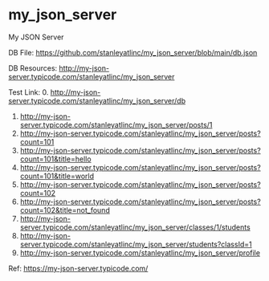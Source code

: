 # my_json_server
My JSON Server

DB File: https://github.com/stanleyatlinc/my_json_server/blob/main/db.json

DB Resources: http://my-json-server.typicode.com/stanleyatlinc/my_json_server

Test Link:
0. http://my-json-server.typicode.com/stanleyatlinc/my_json_server/db
1. http://my-json-server.typicode.com/stanleyatlinc/my_json_server/posts/1
2. http://my-json-server.typicode.com/stanleyatlinc/my_json_server/posts?count=101
3. http://my-json-server.typicode.com/stanleyatlinc/my_json_server/posts?count=101&title=hello
4. http://my-json-server.typicode.com/stanleyatlinc/my_json_server/posts?count=101&title=world
5. http://my-json-server.typicode.com/stanleyatlinc/my_json_server/posts?count=102
6. http://my-json-server.typicode.com/stanleyatlinc/my_json_server/posts?count=102&title=not_found
7. http://my-json-server.typicode.com/stanleyatlinc/my_json_server/classes/1/students
8. http://my-json-server.typicode.com/stanleyatlinc/my_json_server/students?classId=1
9. http://my-json-server.typicode.com/stanleyatlinc/my_json_server/profile

Ref: https://my-json-server.typicode.com/
